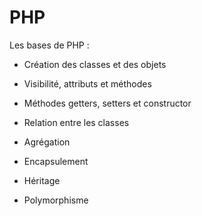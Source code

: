 # PHP

Les bases de PHP :

- Création des classes et des objets

- Visibilité, attributs et méthodes

- Méthodes getters, setters et constructor

- Relation entre les classes

- Agrégation

- Encapsulement

- Héritage

- Polymorphisme

